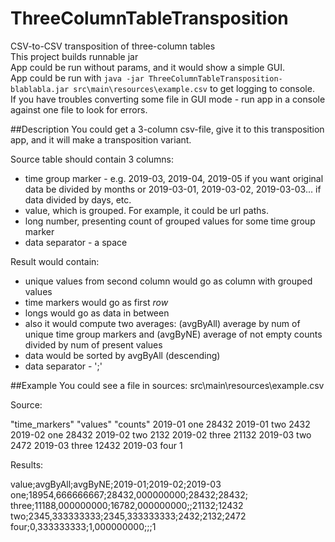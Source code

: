 # ThreeColumnTableTransposition
CSV-to-CSV transposition of three-column tables<br>
This project builds runnable jar<br>
App could be run without params, and it would show a simple GUI.<br>
App could be run with `java -jar ThreeColumnTableTransposition-blablabla.jar src\main\resources\example.csv`
to get logging to console.<br>
If you have troubles converting some file in GUI mode - run app in a console against one file to look for errors.

##Description
You could get a 3-column csv-file, give it to this transposition app, and it will make
a transposition variant.

Source table should contain 3 columns:
* time group marker - e.g. 2019-03, 2019-04, 2019-05 if you want original data be divided by months
or 2019-03-01, 2019-03-02, 2019-03-03... if data divided by days, etc.
* value, which is grouped. For example, it could be url paths. 
* long number, presenting count of grouped values for some time group marker
* data separator - a space 

Result would contain:
* unique values from second column would go as column with grouped values
* time markers would go as first *row*
* longs would go as data in between
* also it would compute two averages: (avgByAll) average by num of unique time group markers
and (avgByNE) average of not empty counts divided by num of present values
* data would be sorted by avgByAll (descending)
* data separator - ';'

##Example
You could see a file in sources: src\main\resources\example.csv

Source:

"time_markers" "values" "counts"
2019-01 one 28432
2019-01 two 2432
2019-02 one 28432
2019-02 two 2132
2019-02 three 21132
2019-03 two 2472
2019-03 three 12432
2019-03 four 1

Results:

value;avgByAll;avgByNE;2019-01;2019-02;2019-03
one;18954,666666667;28432,000000000;28432;28432;
three;11188,000000000;16782,000000000;;21132;12432
two;2345,333333333;2345,333333333;2432;2132;2472
four;0,333333333;1,000000000;;;1
